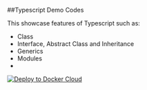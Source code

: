 ##Typescript Demo Codes

This showcase features of Typescript such as:
+ Class
+ Interface, Abstract Class and Inheritance
+ Generics
+ Modules
+


[![Deploy to Docker Cloud](https://files.cloud.docker.com/images/deploy-to-dockercloud.svg)](http://typescript-demo.sloppy.zone/) 

